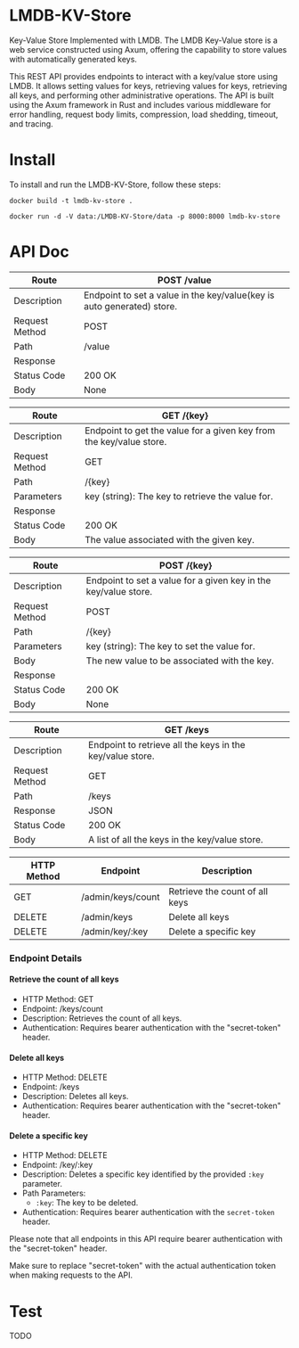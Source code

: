 # LMDB-KV-Store
Key-Value Store Implemented with LMDB.
The LMDB Key-Value store is a web service constructed using Axum, 
offering the capability to store values with automatically generated keys.

This REST API provides endpoints to interact with a key/value store using LMDB. 
It allows setting values for keys, retrieving values for keys, retrieving all keys,
and performing other administrative operations. The API is built using the Axum framework
in Rust and includes various middleware for error handling, request body limits, compression,
load shedding, timeout, and tracing.

# Install
To install and run the LMDB-KV-Store, follow these steps:
```
docker build -t lmdb-kv-store .

docker run -d -V data:/LMDB-KV-Store/data -p 8000:8000 lmdb-kv-store 
```

# API Doc

| Route       | POST /value                                                            |
|-------------|------------------------------------------------------------------------|
| Description | Endpoint to set a value in the key/value(key is auto generated) store. |
| Request  Method  |     POST                                                                   |                                                              |
| Path        | /value                                                                 |
| Response    |                                                                        |
| Status Code | 200 OK                                                                 |
| Body        | None                                                                   |

| Route       | GET /{key}  |
|-------------|-------------|
| Description | Endpoint to get the value for a given key from the key/value store. |
| Request  Method   |      GET       |
| Path        | /{key}      |
| Parameters  | key (string): The key to retrieve the value for. |
| Response    |             |
| Status Code | 200 OK      |
| Body        | The value associated with the given key. |

| Route       | POST /{key} |
|-------------|-------------|
| Description | Endpoint to set a value for a given key in the key/value store. |
| Request  Method   |     POST        |
| Path        | /{key}      |
| Parameters  | key (string): The key to set the value for. |
| Body        | The new value to be associated with the key. |
| Response    |             |
| Status Code | 200 OK      |
| Body        | None        |

| Route       | GET /keys                                                 |
|-------------|-----------------------------------------------------------|
| Description | Endpoint to retrieve all the keys in the key/value store. |
| Request   Method  | GET                                                       |
| Path        | /keys                                                     |
| Response    | JSON                                                      |
| Status Code | 200 OK                                                    |
| Body        | A list of all the keys in the key/value store.            |


| HTTP Method | Endpoint          | Description                               |
|-------------|-------------------|-------------------------------------------|
| GET         | /admin/keys/count | Retrieve the count of all keys             |
| DELETE      | /admin/keys       | Delete all keys                            |
| DELETE      | /admin/key/:key   | Delete a specific key                      |

### Endpoint Details

#### Retrieve the count of all keys

- HTTP Method: GET
- Endpoint: /keys/count
- Description: Retrieves the count of all keys.
- Authentication: Requires bearer authentication with the "secret-token" header.

#### Delete all keys

- HTTP Method: DELETE
- Endpoint: /keys
- Description: Deletes all keys.
- Authentication: Requires bearer authentication with the "secret-token" header.

#### Delete a specific key

- HTTP Method: DELETE
- Endpoint: /key/:key
- Description: Deletes a specific key identified by the provided `:key` parameter.
- Path Parameters:
  - `:key`: The key to be deleted.
- Authentication: Requires bearer authentication with the `secret-token` header.

Please note that all endpoints in this API require bearer authentication with the "secret-token" header.

Make sure to replace "secret-token" with the actual authentication token when making requests to the API.

# Test

TODO

